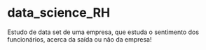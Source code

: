 # data_science_RH
Estudo de data set de uma empresa, que estuda o sentimento
dos funcionários, acerca da saída ou não da empresa!
